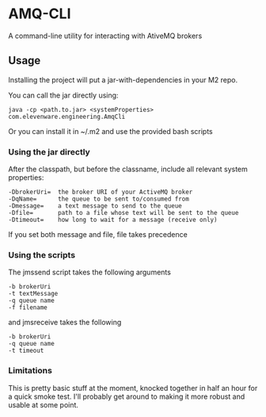 # AMQ-CLI

A command-line utility for interacting with AtiveMQ brokers

## Usage

Installing the project will put a jar-with-dependencies in your M2 repo.

You can call the jar directly using:

    java -cp <path.to.jar> <systemProperties> com.elevenware.engineering.AmqCli

Or you can install it in ~/.m2 and use the provided bash scripts

### Using the jar directly

After the classpath, but before the classname, include all relevant system properties:

    -DbrokerUri=  the broker URI of your ActiveMQ broker
    -DqName=      the queue to be sent to/consumed from
    -Dmessage=    a text message to send to the queue
    -Dfile=       path to a file whose text will be sent to the queue
    -Dtimeout=    how long to wait for a message (receive only)

If you set both message and file, file takes precedence

### Using the scripts

The jmssend script takes the following arguments

    -b brokerUri
    -t textMessage
    -q queue name
    -f filename

and jmsreceive takes the following

    -b brokerUri
    -q queue name
    -t timeout

### Limitations

This is pretty basic stuff at the moment, knocked together in half an hour for a quick smoke test. I'll probably get around to making it more robust and usable at some point.
